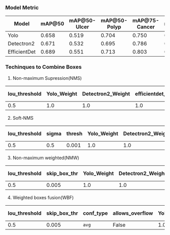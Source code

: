 ### Model Metric 

|  Model |   mAP@50 | mAP@50-Ulcer | mAP@50-Polyp |mAP@75-Cancer | mAP@75 | mAP@75-Ulcer | mAP@75-Polyp | mAP@75-Cancer  |
|-------------|----------|--------------|--------------|--------------|--------|--------------|--------------|----------------|
|  Yolo    |    0.658 | 0.519 | 0.704 | 0.750 | 0.354 | 0.207 | 0.357 | 0.498     |
|  Detectron2    |    0.671 | 0.532 | 0.695 | 0.786 | 0.373 | 0.195 | 0.422 | 0.502   |
|  EfficientDet    |    0.689 | 0.551 | 0.713 | 0.803 | 0.376 | 0.199 | 0.432 | 0.498     |

### Techinques to Combine Boxes 


1. Non-maximum Supression(NMS)

|  Iou_threshold | Yolo_Weight | Detectron2_Weight | efficientdet_weight |  mAP@50 | mAP@50-Ulcer | mAP@50-Polyp |mAP@75-Cancer | mAP@75 | mAP@75-Ulcer | mAP@75-Polyp | mAP@75-Cancer  |
|--------|----------|------------|------------|----------|--------------|--------------|--------------|--------|--------------|--------------|----------------|
|  0.5    |   1.0  |   1.0  |  1.0   | 0.684 | 0.558 | 0.734 | 0.762 | 0.391 | 0.225 | 0.440 | 0.506     |


2. Soft-NMS
   
|  Iou_threshold |  sigma |  thresh   |Yolo_Weight | Detectron2_Weight | efficientdet_weight |  mAP@50 | mAP@50-Ulcer | mAP@50-Polyp |mAP@75-Cancer | mAP@75 | mAP@75-Ulcer | mAP@75-Polyp | mAP@75-Cancer  |
|--------|-------|-------|--------|------------|------------|----------|--------------|--------------|--------------|--------|--------------|--------------|----------------|
|  0.5    |   0.5   |  0.001  |  1.0  |   1.0  |  1.0   | 0.684 | 0.558 | 0.734 | 0.762 | 0.391 | 0.225 | 0.440 | 0.506     |

3. Non-maximum weighted(NMW)

|  Iou_threshold |  skip_box_thr  |Yolo_Weight | Detectron2_Weight | efficientdet_weight |  mAP@50 | mAP@50-Ulcer | mAP@50-Polyp |mAP@75-Cancer | mAP@75 | mAP@75-Ulcer | mAP@75-Polyp | mAP@75-Cancer  |
|--------|-------|--------|------------|------------|----------|--------------|--------------|--------------|--------|--------------|--------------|----------------|
|  0.5    |   0.005  |  1.0  |   1.0  |  1.0   | 0.684 | 0.558 | 0.734 | 0.762 | 0.391 | 0.225 | 0.440 | 0.506     |

4. Weighted boxes fusion(WBF) 

|  Iou_threshold |  skip_box_thr |  conf_type  |   allows_overflow   |Yolo_Weight | Detectron2_Weight | efficientdet_weight |  mAP@50 | mAP@50-Ulcer | mAP@50-Polyp |mAP@75-Cancer | mAP@75 | mAP@75-Ulcer | mAP@75-Polyp | mAP@75-Cancer  |
|--------|-------|-------|--------|-----------|-------|------------|----------|--------------|--------------|--------------|--------|--------------|--------------|----------------|
|  0.5    |   0.005   |  `avg`  |  False   | 1.0  |   1.0  |  1.0   | 0.684 | 0.558 | 0.734 | 0.762 | 0.391 | 0.225 | 0.440 | 0.506     |
